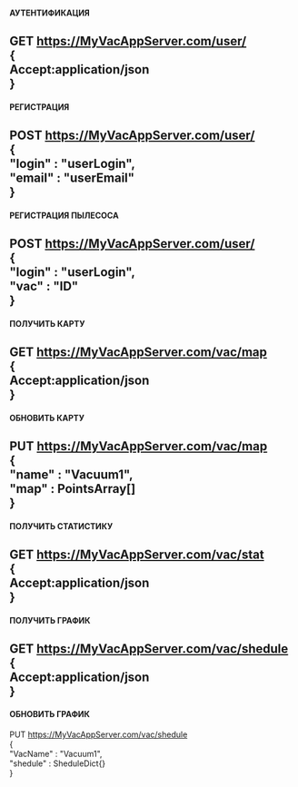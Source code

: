 #### АУТЕНТИФИКАЦИЯ
GET https://MyVacAppServer.com/user/  
{  
Accept:application/json  
}
---
#### РЕГИСТРАЦИЯ
POST https://MyVacAppServer.com/user/  
{  
"login" : "userLogin",  
"email" : "userEmail"  
}
---
#### РЕГИСТРАЦИЯ ПЫЛЕСОСА
POST https://MyVacAppServer.com/user/  
{  
"login" : "userLogin",  
"vac" : "ID"  
}
---
#### ПОЛУЧИТЬ КАРТУ
GET https://MyVacAppServer.com/vac/map  
{  
Accept:application/json  
}
---
#### ОБНОВИТЬ КАРТУ
PUT https://MyVacAppServer.com/vac/map  
{  
"name" : "Vacuum1",  
"map" : PointsArray[]  
}
---
#### ПОЛУЧИТЬ СТАТИСТИКУ
GET https://MyVacAppServer.com/vac/stat  
{  
Accept:application/json  
}
---
#### ПОЛУЧИТЬ ГРАФИК
GET https://MyVacAppServer.com/vac/shedule  
{  
Accept:application/json  
}
---
#### ОБНОВИТЬ ГРАФИК
PUT https://MyVacAppServer.com/vac/shedule  
{  
"VacName" : "Vacuum1",  
"shedule" : SheduleDict{}  
}